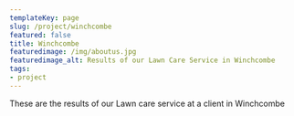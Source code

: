 ```yaml
---
templateKey: page
slug: /project/winchcombe
featured: false
title: Winchcombe
featuredimage: /img/aboutus.jpg
featuredimage_alt: Results of our Lawn Care Service in Winchcombe
tags:
- project
---
```

These are the results of our Lawn care service at a client in Winchcombe


